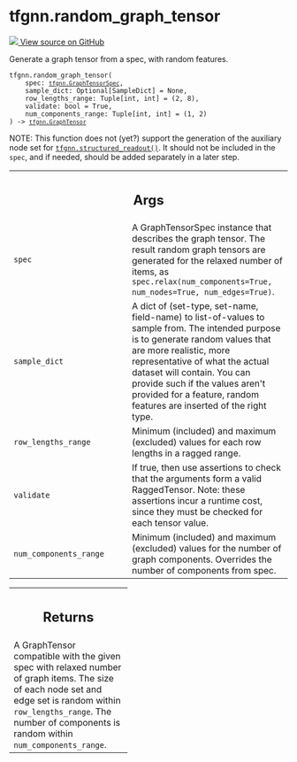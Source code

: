 # tfgnn.random_graph_tensor

<!-- Insert buttons and diff -->

<a target="_blank" href="https://github.com/tensorflow/gnn/tree/master/tensorflow_gnn/graph/graph_tensor_random.py#L149-L294">
<img src="https://www.tensorflow.org/images/GitHub-Mark-32px.png" /> View source
on GitHub </a>

Generate a graph tensor from a spec, with random features.

<pre class="devsite-click-to-copy prettyprint lang-py tfo-signature-link">
<code>tfgnn.random_graph_tensor(
    spec: <a href="../tfgnn/GraphTensorSpec.md"><code>tfgnn.GraphTensorSpec</code></a>,
    sample_dict: Optional[SampleDict] = None,
    row_lengths_range: Tuple[int, int] = (2, 8),
    validate: bool = True,
    num_components_range: Tuple[int, int] = (1, 2)
) -> <a href="../tfgnn/GraphTensor.md"><code>tfgnn.GraphTensor</code></a>
</code></pre>

<!-- Placeholder for "Used in" -->

NOTE: This function does not (yet?) support the generation of the auxiliary node
set for
<a href="../tfgnn/structured_readout.md"><code>tfgnn.structured_readout()</code></a>.
It should not be included in the `spec`, and if needed, should be added
separately in a later step.

<!-- Tabular view -->

 <table class="responsive fixed orange">
<colgroup><col width="214px"><col></colgroup>
<tr><th colspan="2"><h2 class="add-link">Args</h2></th></tr>

<tr>
<td>
<code>spec</code><a id="spec"></a>
</td>
<td>
A GraphTensorSpec instance that describes the graph tensor. The result
random graph tensors are generated for the relaxed number of items, as
<code>spec.relax(num_components=True, num_nodes=True, num_edges=True)</code>.
</td>
</tr><tr>
<td>
<code>sample_dict</code><a id="sample_dict"></a>
</td>
<td>
A dict of (set-type, set-name, field-name) to list-of-values to
sample from. The intended purpose is to generate random values that are
more realistic, more representative of what the actual dataset will
contain. You can provide such if the values aren't provided for a feature,
random features are inserted of the right type.
</td>
</tr><tr>
<td>
<code>row_lengths_range</code><a id="row_lengths_range"></a>
</td>
<td>
Minimum (included) and maximum (excluded) values for each
row lengths in a ragged range.
</td>
</tr><tr>
<td>
<code>validate</code><a id="validate"></a>
</td>
<td>
If true, then use assertions to check that the arguments form a
valid RaggedTensor. Note: these assertions incur a runtime cost, since
they must be checked for each tensor value.
</td>
</tr><tr>
<td>
<code>num_components_range</code><a id="num_components_range"></a>
</td>
<td>
Minimum (included) and maximum (excluded) values for
the number of graph components. Overrides the number of components
from spec.
</td>
</tr>
</table>

<!-- Tabular view -->

 <table class="responsive fixed orange">
<colgroup><col width="214px"><col></colgroup>
<tr><th colspan="2"><h2 class="add-link">Returns</h2></th></tr>
<tr class="alt">
<td colspan="2">
A GraphTensor compatible with the given spec with relaxed number of graph
items. The size of each node set and edge set is random within
<code>row_lengths_range</code>. The number of components is random within
<code>num_components_range</code>.
</td>
</tr>

</table>
